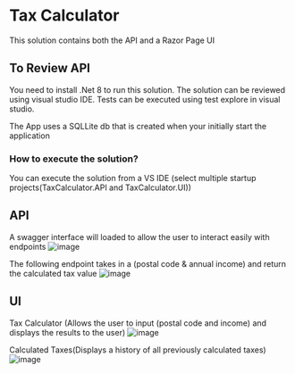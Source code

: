 # Tax Calculator

This solution contains both the API and a Razor Page UI

## To Review API 

You need to install .Net 8 to run this solution.
The solution can be reviewed using visual studio IDE.
Tests can be executed using test explore in visual studio.

The App uses a SQLLite db that is created when your initially start the application

### How to execute the solution?
You can execute the solution from a VS IDE (select multiple startup projects(TaxCalculator.API and TaxCalculator.UI))

## API
A swagger interface will loaded to allow the user to interact easily with endpoints
![image](https://github.com/SbahleK/TaxCalculator.API/assets/26767857/e54901e2-471a-42df-95a3-c05296a63a59)


The following endpoint takes in a (postal code & annual income) and return the calculated tax value
![image](https://github.com/SbahleK/TaxCalculator.API/assets/26767857/9a524c4c-918d-4fc1-a244-9a528e2b1ada)


## UI
Tax Calculator (Allows the user to input (postal code and income) and displays the results to the user)
![image](https://github.com/SbahleK/TaxCalculator.API/assets/26767857/3f09f215-e6d2-409f-8250-040e344d2ccd)

Calculated Taxes(Displays a history of all previously calculated taxes)
![image](https://github.com/SbahleK/TaxCalculator.API/assets/26767857/dc483208-760a-40a9-9528-1c9aebd5c5f7)





